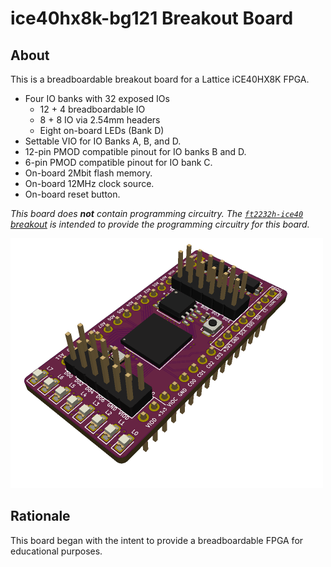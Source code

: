 # ice40hx8k-bg121 Breakout Board

## About

This is a breadboardable breakout board for a Lattice iCE40HX8K FPGA.

* Four IO banks with 32 exposed IOs
  * 12 + 4 breadboardable IO
  * 8 + 8 IO via 2.54mm headers
  * Eight on-board LEDs (Bank D)
* Settable VIO for IO Banks A, B, and D.
* 12-pin PMOD compatible pinout for IO banks B and D.
* 6-pin PMOD compatible pinout for IO bank C.
* On-board 2Mbit flash memory.
* On-board 12MHz clock source.
* On-board reset button.

*This board does **not** contain programming circuitry. The [`ft2232h-ice40` breakout](https://github.com/jkiv/kicad-breakouts/tree/main/boards/ft2232h-ice40) is intended to provide the programming circuitry for this board.*

<img src="images/ice40hx8k-bg121_profile.png" alt="Profile image of the ice40hx8k-bg121 breakout board" style="zoom:50%;" />

## Rationale

This board began with the intent to provide a breadboardable FPGA for educational purposes.
